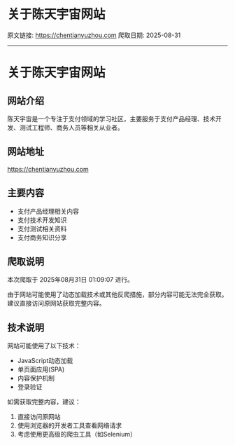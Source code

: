 # 关于陈天宇宙网站

原文链接: https://chentianyuzhou.com
爬取日期: 2025-08-31

---

# 关于陈天宇宙网站

## 网站介绍
陈天宇宙是一个专注于支付领域的学习社区，主要服务于支付产品经理、技术开发、测试工程师、商务人员等相关从业者。

## 网站地址
https://chentianyuzhou.com

## 主要内容
- 支付产品经理相关内容
- 支付技术开发知识
- 支付测试相关资料
- 支付商务知识分享

## 爬取说明
本次爬取于 2025年08月31日 01:09:07 进行。

由于网站可能使用了动态加载技术或其他反爬措施，部分内容可能无法完全获取。建议直接访问原网站获取完整内容。

## 技术说明
网站可能使用了以下技术：
- JavaScript动态加载
- 单页面应用(SPA)
- 内容保护机制
- 登录验证

如需获取完整内容，建议：
1. 直接访问原网站
2. 使用浏览器的开发者工具查看网络请求
3. 考虑使用更高级的爬虫工具（如Selenium）

